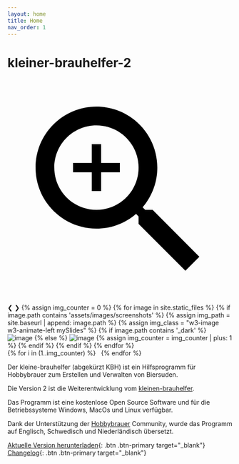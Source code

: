 ```yaml
---
layout: home
title: Home
nav_order: 1
---
```


# kleiner-brauhelfer-2

<div class="slideshow w3-display-container">
    <a href="" class="slideshow-overlay" target=_blank>
        <svg class="w3-display-middle" xmlns="http://www.w3.org/2000/svg" viewBox="0 0 24 24" fill="#000000"><path d="M0 0h24v24H0V0z" fill="none"/><path d="M15.5 14h-.79l-.28-.27C15.41 12.59 16 11.11 16 9.5 16 5.91 13.09 3 9.5 3S3 5.91 3 9.5 5.91 16 9.5 16c1.61 0 3.09-.59 4.23-1.57l.27.28v.79l5 4.99L20.49 19l-4.99-5zm-6 0C7.01 14 5 11.99 5 9.5S7.01 5 9.5 5 14 7.01 14 9.5 11.99 14 9.5 14zm.5-7H9v2H7v1h2v2h1v-2h2V9h-2z"/></svg>
    </a>
    <a class="w3-display-left slideshow-skip" onclick="carousel(-1);">&#10094;</a>
    <a class="w3-display-right slideshow-skip" onclick="carousel();">&#10095;</a>
    {% assign img_counter = 0 %}
    {% for image in site.static_files %}
        {% if image.path contains 'assets/images/screenshots' %}
            {% assign img_path = site.baseurl | append: image.path %}
            {% assign img_class = "w3-image w3-animate-left mySlides" %}
            {% if image.path contains '_dark' %}
                <!-- DARK: {{img_path}} -->
                <img src="{{img_path}}" class="{{img_class}} hide-light" alt="image" />
            {% else %}
                <!-- LIGHT {{img_path}} -->
                <img src="{{img_path}}" class="{{img_class}} hide-dark" alt="image" />
                {% assign img_counter = img_counter | plus: 1 %}
            {% endif %}
        {% endif %}
    {% endfor %}
</div>

<div class="w3-center slide-indicators" style="width:100%">
    {% for i in (1..img_counter) %}
          <a class="dot-mark" onclick='carousel({{i}})'>&nbsp;</a>
    {% endfor %}
</div>

Der kleine-brauhelfer (abgekürzt KBH) ist ein Hilfsprogramm für Hobbybrauer zum Erstellen und Verwalten von Biersuden.

Die Version 2 ist die Weiterentwicklung vom [kleinen-brauhelfer](http://github.com/Gremmel/kleiner-brauhelfer).

Das Programm ist eine kostenlose Open Source Software und für die Betriebssysteme Windows, MacOs und Linux verfügbar.

Dank der Unterstützung der [Hobbybrauer](http://hobbybrauer.de) Community, wurde das Programm auf Englisch, Schwedisch und Niederländisch übersetzt.

[Aktuelle Version herunterladen](http://github.com/kleiner-brauhelfer/kleiner-brauhelfer-2/releases/latest){: .btn .btn-primary target="_blank"}
[Changelog](https://github.com/kleiner-brauhelfer/kleiner-brauhelfer-2/blob/master/CHANGELOG.md){: .btn .btn-primary target="_blank"}
